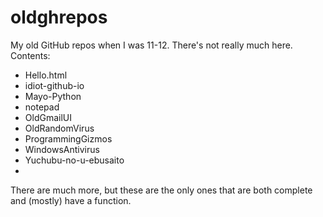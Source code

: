 # oldghrepos
My old GitHub repos when I was 11-12.
There's not really much here.
Contents:
- Hello.html
- idiot-github-io
- Mayo-Python
- notepad
- OldGmailUI
- OldRandomVirus
- ProgrammingGizmos
- WindowsAntivirus
- Yuchubu-no-u-ebusaito
- 
There are much more, but these are the only ones that are both complete and (mostly) have a function.
